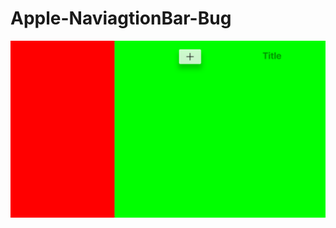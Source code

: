 # Apple-NaviagtionBar-Bug

![Screenshot](https://github.com/mariohahn/Apple-Radar-15485624/blob/master/BugImage.png?raw=true)
